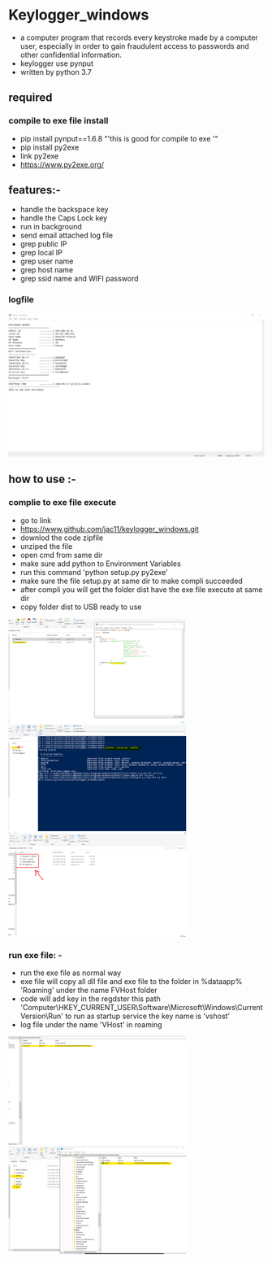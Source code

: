 # Keylogger_windows

* a computer program that records every keystroke made by a computer user, especially in order to gain fraudulent access to passwords and other confidential information. 
* keylogger use pynput 
* written by python 3.7 

## required
###  compile to exe file install 
* pip install pynput==1.6.8 "'this is good for compile to exe '"
* pip install py2exe
* link py2exe
* https://www.py2exe.org/

## features:-

* handle the backspace key
* handle the Caps Lock key
* run in background
* send email attached log file 
* grep public IP 
* grep local IP
* grep user name
* grep host name
* grep ssid name and WIFI password

### logfile

 <img src = "images/6.png" width=550>
 
##  how to use    :-
### complie to exe file execute

* go to link 
* https://www.github.com/jac11/keylogger_windows.git
* downlod the code zipfile
* unziped the file 
* open cmd from same dir
* make sure add python to Environment Variables
* run this command 'python setup.py py2exe'
* make sure the file setup.py at same dir to make compli succeeded 
* after compli you will get the folder dist have the  exe file execute at same dir 
* copy folder dist to USB ready to use

<img src ="images/1.png" width=350> <img src ="images/2.png" width=350> <img src ="images/3.png" width=350>

### run exe file: -

* run the exe file as normal way 
* exe file will copy all dll file and exe file to the folder in %dataapp% 'Roaming' under the name FVHost folder 
* code will add key in the regdster this path 'Computer\HKEY_CURRENT_USER\Software\Microsoft\Windows\CurrentVersion\Run'  to run as startup service 
the key name is 'vshost'
* log file under the name 'VHost' in roaming

<img src = "images/4.png" width=350> <img src = "images/5.png" width=350>

